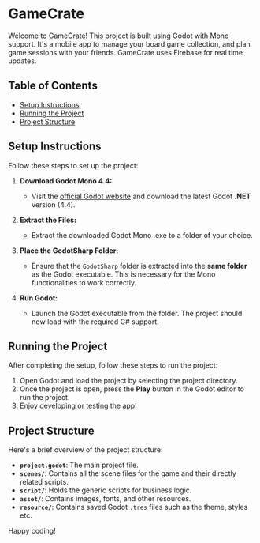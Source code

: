# GameCrate

Welcome to GameCrate! This project is built using Godot with Mono support. It's a mobile app to manage your board game collection, and plan game sessions with your friends. GameCrate uses Firebase for real time updates.

## Table of Contents

- [Setup Instructions](#setup-instructions)
- [Running the Project](#running-the-project)
- [Project Structure](#project-structure)


## Setup Instructions

Follow these steps to set up the project:

1. **Download Godot Mono 4.4:**
   - Visit the [official Godot website](https://godotengine.org/download/windows/) and download the latest Godot **.NET** version (4.4).

2. **Extract the Files:**
   - Extract the downloaded Godot Mono .exe to a folder of your choice.

3. **Place the GodotSharp Folder:**
   - Ensure that the `GodotSharp` folder is extracted into the **same folder** as the Godot executable. This is necessary for the Mono functionalities to work correctly.

4. **Run Godot:**
   - Launch the Godot executable from the folder. The project should now load with the required C# support.

## Running the Project

After completing the setup, follow these steps to run the project:

1. Open Godot and load the project by selecting the project directory.
2. Once the project is open, press the **Play** button in the Godot editor to run the project.
3. Enjoy developing or testing the app!

## Project Structure

Here's a brief overview of the project structure:

- **`project.godot`**: The main project file.
- **`scenes/`**: Contains all the scene files for the game and their directly related scripts.
- **`script/`**: Holds the generic scripts for business logic.
- **`asset/`**: Contains images, fonts, and other resources.
- **`resource/`**: Contains saved Godot `.tres` files such as the theme, styles etc.


Happy coding!
